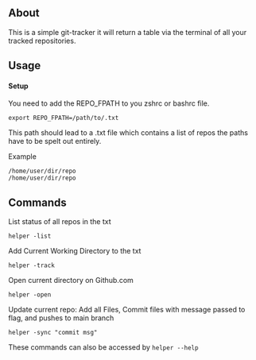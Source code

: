 ## About 

This is a simple git-tracker it will return a table via the terminal of all your tracked repositories. 

## Usage 

#### Setup

You need to add the REPO_FPATH to you zshrc or bashrc file.

`export REPO_FPATH=/path/to/.txt`

This path should lead to a .txt file which contains a list of repos the paths have to be spelt out entirely. 

Example 

```
/home/user/dir/repo
/home/user/dir/repo
```
## Commands

List status of all repos in the txt 

`helper -list` 

Add Current Working Directory to the txt 

`helper -track`

Open current directory on Github.com

`helper -open`

Update current repo: Add all Files, Commit files with message passed to flag, and pushes to main branch

`helper -sync "commit msg"`

These commands can also be accessed by `helper --help`
